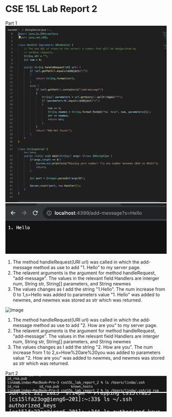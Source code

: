 # CSE 15L Lab Report 2
Part 1
![Image](codelab2.jpg)
![Image](addhello.jpg)
1. The method handleRequest(URI url) was called in which the add-message method as use to add "1. Hello" to my server page. 
2. The relavent arguments is the argument for method handleRequest, "add-message". The values in the relevant field Handlers are interger num, String str, String[] parameters, and String newmes
3. The values changes as I add the string "1.Hello". The num increase from 0 to 1,s=Hello was added to parameters value "1. Hello" was added to newmes, and newmes was stored as str which was returned.

![Image](addhowareyou.jpg)
1. The method handleRequest(URI url) was called in which the add-message method as use to add "2. How are you" to my server page. 
2. The relavent arguments is the argument for method handleRequest, "add-message". The values in the relevant field Handlers are interger num, String str, String[] parameters, and String newmes
3. The values changes as I add the string "2. How are you". The num increase from 1 to 2,s=How%20are%20you was added to parameters value "2. How are you" was added to newmes, and newmes was stored as str which was returned.

Part 2
![Image](privatekey2.jpg)
![Image](publickey.jpg)

   

